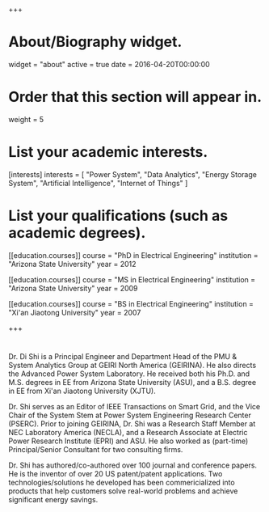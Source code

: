 +++
# About/Biography widget.
widget = "about"
active = true
date = 2016-04-20T00:00:00

# Order that this section will appear in.
weight = 5

# List your academic interests.
[interests]
  interests = [
    "Power System",
    "Data Analytics",
    "Energy Storage System",
    "Artificial Intelligence",
    "Internet of Things"
  ]

# List your qualifications (such as academic degrees).
[[education.courses]]
  course = "PhD in Electrical Engineering"
  institution = "Arizona State University"
  year = 2012

[[education.courses]]
  course = "MS in Electrical Engineering"
  institution = "Arizona State University"
  year = 2009

[[education.courses]]
  course = "BS in Electrical Engineering"
  institution = "Xi'an Jiaotong University"
  year = 2007
 
+++

# 
Dr. Di Shi is a Principal Engineer and Department Head of the PMU & System Analytics Group at GEIRI North America (GEIRINA). He also directs the Advanced Power System Laboratory. He received both his Ph.D. and M.S. degrees in EE from Arizona State University (ASU), and a B.S. degree in EE from Xi'an Jiaotong University (XJTU).

Dr. Shi serves as an Editor of IEEE Transactions on Smart Grid, and the Vice Chair of the System Stem at Power System Engineering Research Center (PSERC). Prior to joining GEIRINA, Dr. Shi was a Research Staff Member at NEC Laboratory America (NECLA), and a Research Associate at Electric Power Research Institute (EPRI) and ASU. He also worked as (part-time) Principal/Senior Consultant for two consulting firms. 

Dr. Shi has authored/co-authored over 100 journal and conference papers. He is the inventor of over 20 US patent/patent applications. Two technologies/solutions he developed has been commericialized into products that help customers solve real-world problems and achieve significant energy savings. 

